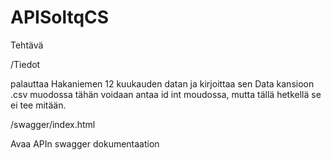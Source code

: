 # APISoltqCS
Tehtävä 

/Tiedot 

palauttaa Hakaniemen 12 kuukauden datan ja kirjoittaa sen Data kansioon .csv muodossa
tähän voidaan antaa id int moudossa, mutta tällä hetkellä se ei tee mitään.

/swagger/index.html 

Avaa APIn swagger dokumentaation

